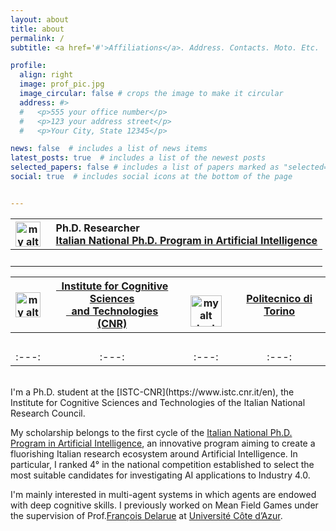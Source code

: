 ```yaml
---
layout: about
title: about
permalink: /
subtitle: <a href='#'>Affiliations</a>. Address. Contacts. Moto. Etc.

profile:
  align: right
  image: prof_pic.jpg
  image_circular: false # crops the image to make it circular
  address: #>
  #   <p>555 your office number</p>
  #   <p>123 your address street</p>
  #   <p>Your City, State 12345</p>

news: false  # includes a list of news items
latest_posts: true  # includes a list of the newest posts
selected_papers: false # includes a list of papers marked as "selected={true}"
social: true  # includes social icons at the bottom of the page


---
```

|  <img src="../../../assets/img/phd_ai_logo.png" width="40" alt="my alt text"/> | &nbsp;&nbsp;**Ph.D. Researcher** <br> &nbsp;&nbsp;[Italian National Ph.D. Program in Artificial Intelligence](https://www.phd-ai.it/en/359-2/) |
| :---:| :--- | 
| <br> | <br> |

|  <img src="../../../assets/img/cnr_logo_noname.png" width="40" alt="my alt text"/> |  [&nbsp;&nbsp;Institute for Cognitive Sciences <br> &nbsp;&nbsp;and Technologies (CNR)](https://www.istc.cnr.it/en) | &nbsp;&nbsp;&nbsp;&nbsp;&nbsp;&nbsp;&nbsp; <img src="../../../assets/img/polito_logo.jpg" width="50" alt="my alt text"/>  | [Politecnico di Torino](https://www.polito.it/index.php?lang=en) |
|:---:| :---: | :---:| :---: | 
| <br> | <br> | <br> | <br> |
|:---:| :---: | :---:| :---: | 

<br>
I'm a Ph.D. student at the [ISTC-CNR](https://www.istc.cnr.it/en), the Institute for Cognitive Sciences and Technologies of the Italian National Research Council.

My scholarship belongs to the first cycle of the [Italian National Ph.D. Program in Artificial Intelligence](https://www.phd-ai.it/en/359-2/), an innovative program aiming to create a fluorishing Italian research ecosystem around Artificial Intelligence. In particular, I ranked 4° in the national competition established to select the most suitable candidates for investigating AI applications to Industry 4.0.

I'm mainly interested in multi-agent systems in which agents are endowed with deep cognitive skills. I previously worked on Mean Field Games under the supervision of Prof.[François Delarue](https://math.unice.fr/~delarue/) at [Université Côte d’Azur](https://univ-cotedazur.fr/).
<br>
<br>